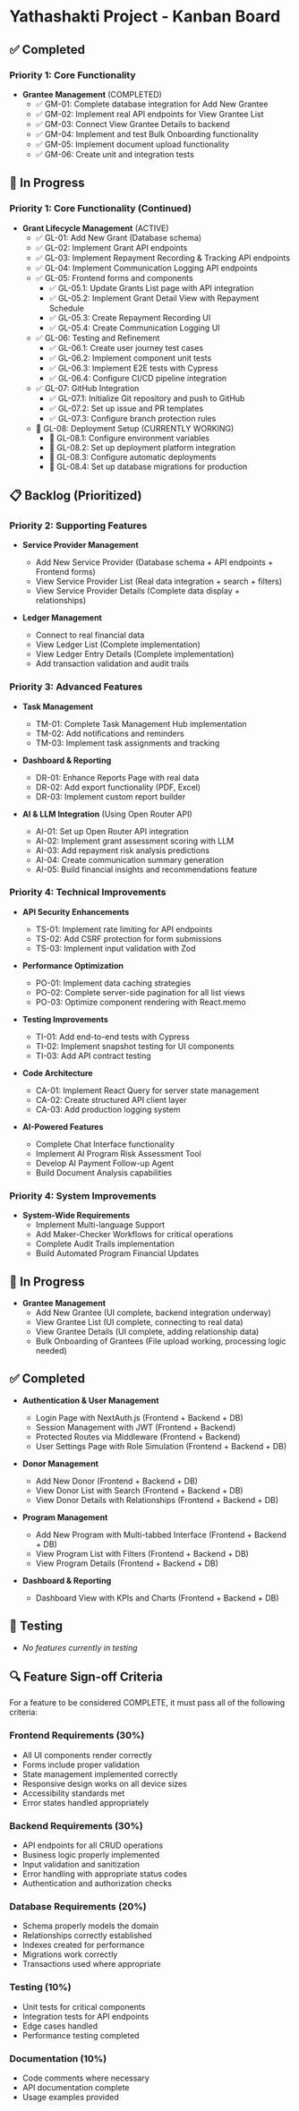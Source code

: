 # Yathashakti Project - Kanban Board

## ✅ Completed

### Priority 1: Core Functionality
- **Grantee Management** (COMPLETED)
  - ✅ GM-01: Complete database integration for Add New Grantee
  - ✅ GM-02: Implement real API endpoints for View Grantee List
  - ✅ GM-03: Connect View Grantee Details to backend
  - ✅ GM-04: Implement and test Bulk Onboarding functionality
  - ✅ GM-05: Implement document upload functionality
  - ✅ GM-06: Create unit and integration tests

## 🔄 In Progress

### Priority 1: Core Functionality (Continued)
- **Grant Lifecycle Management** (ACTIVE)
  - ✅ GL-01: Add New Grant (Database schema)
  - ✅ GL-02: Implement Grant API endpoints
  - ✅ GL-03: Implement Repayment Recording & Tracking API endpoints
  - ✅ GL-04: Implement Communication Logging API endpoints
  - ✅ GL-05: Frontend forms and components
    - ✅ GL-05.1: Update Grants List page with API integration
    - ✅ GL-05.2: Implement Grant Detail View with Repayment Schedule
    - ✅ GL-05.3: Create Repayment Recording UI
    - ✅ GL-05.4: Create Communication Logging UI
  - ✅ GL-06: Testing and Refinement
    - ✅ GL-06.1: Create user journey test cases
    - ✅ GL-06.2: Implement component unit tests
    - ✅ GL-06.3: Implement E2E tests with Cypress
    - ✅ GL-06.4: Configure CI/CD pipeline integration
  - ✅ GL-07: GitHub Integration
    - ✅ GL-07.1: Initialize Git repository and push to GitHub
    - ✅ GL-07.2: Set up issue and PR templates
    - ✅ GL-07.3: Configure branch protection rules
  - 🔄 GL-08: Deployment Setup (CURRENTLY WORKING)
    - 🔄 GL-08.1: Configure environment variables
    - 🔄 GL-08.2: Set up deployment platform integration
    - 🔄 GL-08.3: Configure automatic deployments
    - 🔄 GL-08.4: Set up database migrations for production

## 📋 Backlog (Prioritized)

### Priority 2: Supporting Features
- **Service Provider Management**
  - Add New Service Provider (Database schema + API endpoints + Frontend forms)
  - View Service Provider List (Real data integration + search + filters)
  - View Service Provider Details (Complete data display + relationships)

- **Ledger Management**
  - Connect to real financial data
  - View Ledger List (Complete implementation)
  - View Ledger Entry Details (Complete implementation)
  - Add transaction validation and audit trails

### Priority 3: Advanced Features
- **Task Management**
  - TM-01: Complete Task Management Hub implementation
  - TM-02: Add notifications and reminders
  - TM-03: Implement task assignments and tracking

- **Dashboard & Reporting**
  - DR-01: Enhance Reports Page with real data
  - DR-02: Add export functionality (PDF, Excel)
  - DR-03: Implement custom report builder
  
- **AI & LLM Integration** (Using Open Router API)
  - AI-01: Set up Open Router API integration
  - AI-02: Implement grant assessment scoring with LLM
  - AI-03: Add repayment risk analysis predictions
  - AI-04: Create communication summary generation
  - AI-05: Build financial insights and recommendations feature

### Priority 4: Technical Improvements
- **API Security Enhancements**
  - TS-01: Implement rate limiting for API endpoints
  - TS-02: Add CSRF protection for form submissions
  - TS-03: Implement input validation with Zod

- **Performance Optimization**
  - PO-01: Implement data caching strategies
  - PO-02: Complete server-side pagination for all list views
  - PO-03: Optimize component rendering with React.memo

- **Testing Improvements**
  - TI-01: Add end-to-end tests with Cypress
  - TI-02: Implement snapshot testing for UI components
  - TI-03: Add API contract testing

- **Code Architecture**
  - CA-01: Implement React Query for server state management
  - CA-02: Create structured API client layer
  - CA-03: Add production logging system

- **AI-Powered Features**
  - Complete Chat Interface functionality
  - Implement AI Program Risk Assessment Tool
  - Develop AI Payment Follow-up Agent
  - Build Document Analysis capabilities

### Priority 4: System Improvements
- **System-Wide Requirements**
  - Implement Multi-language Support
  - Add Maker-Checker Workflows for critical operations
  - Complete Audit Trails implementation
  - Build Automated Program Financial Updates

## 🔄 In Progress

- **Grantee Management**
  - Add New Grantee (UI complete, backend integration underway)
  - View Grantee List (UI complete, connecting to real data)
  - View Grantee Details (UI complete, adding relationship data)
  - Bulk Onboarding of Grantees (File upload working, processing logic needed)

## ✅ Completed

- **Authentication & User Management**
  - Login Page with NextAuth.js (Frontend + Backend + DB)
  - Session Management with JWT (Frontend + Backend)
  - Protected Routes via Middleware (Frontend + Backend)
  - User Settings Page with Role Simulation (Frontend + Backend + DB)

- **Donor Management**
  - Add New Donor (Frontend + Backend + DB)
  - View Donor List with Search (Frontend + Backend + DB)
  - View Donor Details with Relationships (Frontend + Backend + DB)

- **Program Management**
  - Add New Program with Multi-tabbed Interface (Frontend + Backend + DB)
  - View Program List with Filters (Frontend + Backend + DB)
  - View Program Details (Frontend + Backend + DB)

- **Dashboard & Reporting**
  - Dashboard View with KPIs and Charts (Frontend + Backend + DB)

## 🧪 Testing

- *No features currently in testing*

## 🔍 Feature Sign-off Criteria

For a feature to be considered COMPLETE, it must pass all of the following criteria:

### Frontend Requirements (30%)
- All UI components render correctly
- Forms include proper validation
- State management implemented correctly
- Responsive design works on all device sizes
- Accessibility standards met
- Error states handled appropriately

### Backend Requirements (30%)
- API endpoints for all CRUD operations
- Business logic properly implemented
- Input validation and sanitization
- Error handling with appropriate status codes
- Authentication and authorization checks

### Database Requirements (20%)
- Schema properly models the domain
- Relationships correctly established
- Indexes created for performance
- Migrations work correctly
- Transactions used where appropriate

### Testing (10%)
- Unit tests for critical components
- Integration tests for API endpoints
- Edge cases handled
- Performance testing completed

### Documentation (10%)
- Code comments where necessary
- API documentation complete
- Usage examples provided
